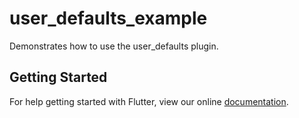 # user_defaults_example

Demonstrates how to use the user_defaults plugin.

## Getting Started

For help getting started with Flutter, view our online
[documentation](https://flutter.io/).
